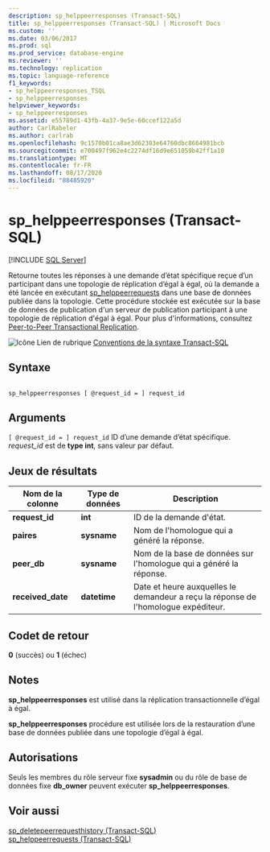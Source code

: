 ```yaml
---
description: sp_helppeerresponses (Transact-SQL)
title: sp_helppeerresponses (Transact-SQL) | Microsoft Docs
ms.custom: ''
ms.date: 03/06/2017
ms.prod: sql
ms.prod_service: database-engine
ms.reviewer: ''
ms.technology: replication
ms.topic: language-reference
f1_keywords:
- sp_helppeerresponses_TSQL
- sp_helppeerresponses
helpviewer_keywords:
- sp_helppeerresponses
ms.assetid: e55789d1-43fb-4a37-9e5e-60ccef122a5d
author: CarlRabeler
ms.author: carlrab
ms.openlocfilehash: 9c1570b01ca8ae3d62303e64760dbc8664981bcb
ms.sourcegitcommit: e700497f962e4c2274df16d9e651059b42ff1a10
ms.translationtype: MT
ms.contentlocale: fr-FR
ms.lasthandoff: 08/17/2020
ms.locfileid: "88485920"
---
```

# <a name="sp_helppeerresponses-transact-sql"></a>sp_helppeerresponses (Transact-SQL)
[!INCLUDE [SQL Server](../../includes/applies-to-version/sqlserver.md)]

  Retourne toutes les réponses à une demande d’état spécifique reçue d’un participant dans une topologie de réplication d’égal à égal, où la demande a été lancée en exécutant [sp_helppeerrequests](../../relational-databases/system-stored-procedures/sp-requestpeerresponse-transact-sql.md) dans une base de données publiée dans la topologie. Cette procédure stockée est exécutée sur la base de données de publication d'un serveur de publication participant à une topologie de réplication d'égal à égal. Pour plus d'informations, consultez [Peer-to-Peer Transactional Replication](../../relational-databases/replication/transactional/peer-to-peer-transactional-replication.md).  
  
 ![Icône Lien de rubrique](../../database-engine/configure-windows/media/topic-link.gif "Icône du lien de rubrique") [Conventions de la syntaxe Transact-SQL](../../t-sql/language-elements/transact-sql-syntax-conventions-transact-sql.md)  
  
## <a name="syntax"></a>Syntaxe  
  
```  
  
sp_helppeerresponses [ @request_id = ] request_id  
```  
  
## <a name="arguments"></a>Arguments  
`[ @request_id = ] request_id` ID d’une demande d’état spécifique. *request_id* est de **type int**, sans valeur par défaut.  
  
## <a name="result-sets"></a>Jeux de résultats  
  
|Nom de la colonne|Type de données|Description|  
|-----------------|---------------|-----------------|  
|**request_id**|**int**|ID de la demande d'état.|  
|**paires**|**sysname**|Nom de l'homologue qui a généré la réponse.|  
|**peer_db**|**sysname**|Nom de la base de données sur l'homologue qui a généré la réponse.|  
|**received_date**|**datetime**|Date et heure auxquelles le demandeur a reçu la réponse de l'homologue expéditeur.|  
  
## <a name="return-code-values"></a>Codet de retour  
 **0** (succès) ou **1** (échec)  
  
## <a name="remarks"></a>Notes  
 **sp_helppeerresponses** est utilisé dans la réplication transactionnelle d’égal à égal.  
  
 **sp_helppeerresponses** procédure est utilisée lors de la restauration d’une base de données publiée dans une topologie d’égal à égal.  
  
## <a name="permissions"></a>Autorisations  
 Seuls les membres du rôle serveur fixe **sysadmin** ou du rôle de base de données fixe **db_owner** peuvent exécuter **sp_helppeerresponses**.  
  
## <a name="see-also"></a>Voir aussi  
 [sp_deletepeerrequesthistory &#40;Transact-SQL&#41;](../../relational-databases/system-stored-procedures/sp-deletepeerrequesthistory-transact-sql.md)   
 [sp_helppeerrequests &#40;Transact-SQL&#41;](../../relational-databases/system-stored-procedures/sp-helppeerrequests-transact-sql.md)  
  
  
